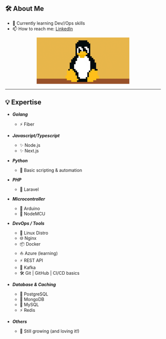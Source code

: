 <!-- PROFILE HEADER -->
## 🛠️ About Me
<!-- [![LinkedIn](https://img.shields.io/badge/LinkedIn-blue?logo=linkedin&logoColor=white)](https://www.linkedin.com/in/peerapon-phokum/) -->
- 🌱 Currently learning Dev//Ops skills  
- 📫 How to reach me: [LinkedIn](https://www.linkedin.com/in/peerapon-phokum/)

<p align="center">
  <img src="./asset/tux.gif" width="300" />
</p>

---

## 💡 Expertise

- **_Golang_**

  - ⚡ Fiber

- **_Javascript/Typescript_**

  - ✨ Node.js
  - ✨ Next.js

- **_Python_**

  - 🤗 Basic scripting & automation

- **_PHP_**

  - 🎯 Laravel

- **_Microcontroller_**

  - 🔌 Arduino
  - 📶 NodeMCU

- **_DevOps / Tools_**

  - 🐧 Linux Distro
  - 🌐 Nginx
  - 📦 Docker
  - ⛵ Azure (learning)
  - ⚡ REST API
  - 🔄 Kafka
  - 🛠️ Git | GitHub | CI/CD basics

- **_Database & Caching_**

  - 🐘 PostgreSQL
  - 🍃 MongoDB
  - 🐬 MySQL
  - ⚡ Redis

- **_Others_**

  - 🫡 Still growing (and loving it!)


